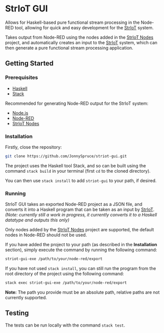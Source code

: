 # StrIoT GUI

Allows for Haskell-based pure functional stream processing in the Node-RED tool, allowing for quick and easy development for the [StrIoT](https://github.com/striot/striot/) system.

Takes output from Node-RED using the nodes added in the [StrIoT Nodes](https://github.com/JonnySpruce/striot-nodes) project, and automatically creates an input to the [StrIoT](https://github.com/striot/striot/) system, which can then generate a pure functional stream processing application.

## Getting Started

### Prerequisites

- [Haskell](https://www.haskell.org/)
- [Stack](https://docs.haskellstack.org/en/stable/README/)

Recommended for generating Node-RED output for the StrIoT system:

- [Node.js](https://nodejs.org/en/)
- [Node-RED](https://nodered.org/)
- [StrIoT Nodes](https://github.com/JonnySpruce/striot-nodes)

### Installation

Firstly, close the repository:

```bash
git clone https://github.com/JonnySpruce/striot-gui.git
```

The project uses the Haskell tool Stack, and so can be built using the command `stack build` in your terminal (first `cd` to the cloned directory).

You can then use `stack install` to add `striot-gui` to your path, if desired.

### Running

StrIoT GUI takes an exported Node-RED project as a JSON file, and converts it into a Haskell program that can be taken as an input by [StrIoT](https://github.com/striot/striot/). _(Note: currently still a work in progress, it currently converts it to a Haskell datatype and outputs this only)_

Only nodes added by the [StrIoT Nodes](https://github.com/JonnySpruce/striot-nodes) project are supported, the default nodes in Node-RED should not be used.

If you have added the project to your path (as described in the **Installation** section), simply execute the command by running the following command:

```bash
striot-gui-exe /path/to/your/node-red/export
```

If you have not used `stack install`, you can still run the program from the root directory of the project using the following command:

```bash
stack exec striot-gui-exe /path/to/your/node-red/export
```

**Note:** The path you provide must be an absolute path, relative paths are not currently supported.

## Testing

The tests can be run locally with the command `stack test`.
